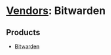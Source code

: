 # [Vendors](README.md): Bitwarden

## Products

- [Bitwarden](../products/ebb99eec-3585-4673-ac0f-676632a78305.md)

